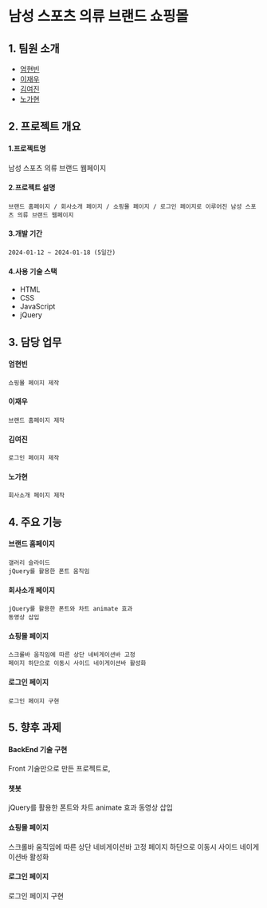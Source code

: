 # 남성 스포츠 의류 브랜드 쇼핑몰


## 1. 팀원 소개
  * [엄현빈](https://github.com/UHB4)
  * [이재우](https://github.com/unbreakablesh)
  * [김여진](https://github.com/yeojin10044)
  * [노가현](https://github.com/dashboard)

## 2. 프로젝트 개요
 #### 1.프로젝트명  
   남성 스포츠 의류 브랜드 웹페이지
 #### 2.프로젝트 설명
    브랜드 홈페이지 / 회사소개 페이지 / 쇼핑몰 페이지 / 로그인 페이지로 이루어진 남성 스포츠 의류 브랜드 웹페이지
 #### 3.개발 기간
    2024-01-12 ~ 2024-01-18 (5일간)
 #### 4.사용 기술 스택
  * HTML
  * CSS
  * JavaScript
  * jQuery

## 3. 담당 업무
  #### 엄현빈 
    쇼핑몰 페이지 제작
  #### 이재우
    브랜드 홈페이지 제작
  #### 김여진
    로그인 페이지 제작 
  #### 노가현
    회사소개 페이지 제작

## 4. 주요 기능
  #### 브랜드 홈페이지 
    갤러리 슬라이드  
    jQuery를 활용한 폰트 움직임
  #### 회사소개 페이지
    jQuery를 활용한 폰트와 차트 animate 효과
    동영상 삽입
  #### 쇼핑몰 페이지
    스크롤바 움직임에 따른 상단 네비게이션바 고정
    페이지 하단으로 이동시 사이드 네이게이션바 활성화
  #### 로그인 페이지
    로그인 페이지 구현

## 5. 향후 과제
 #### BackEnd 기술 구현 
   Front 기술만으로 만든 프로젝트로, 
 #### 챗봇
   jQuery를 활용한 폰트와 차트 animate 효과
   동영상 삽입
 #### 쇼핑몰 페이지
   스크롤바 움직임에 따른 상단 네비게이션바 고정
   페이지 하단으로 이동시 사이드 네이게이션바 활성화
 #### 로그인 페이지
   로그인 페이지 구현

   









   
